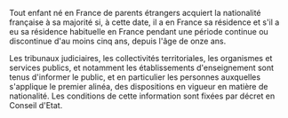 Tout enfant né en France de parents étrangers acquiert la nationalité française à sa majorité si, à cette date, il a en France sa résidence et s'il a eu sa résidence habituelle en France pendant une période continue ou discontinue d'au moins cinq ans, depuis l'âge de onze ans.


Les tribunaux judiciaires, les collectivités territoriales, les organismes et services publics, et notamment les établissements d'enseignement sont tenus d'informer le public, et en particulier les personnes auxquelles s'applique le premier alinéa, des dispositions en vigueur en matière de nationalité. Les conditions de cette information sont fixées par décret en Conseil d'Etat.

